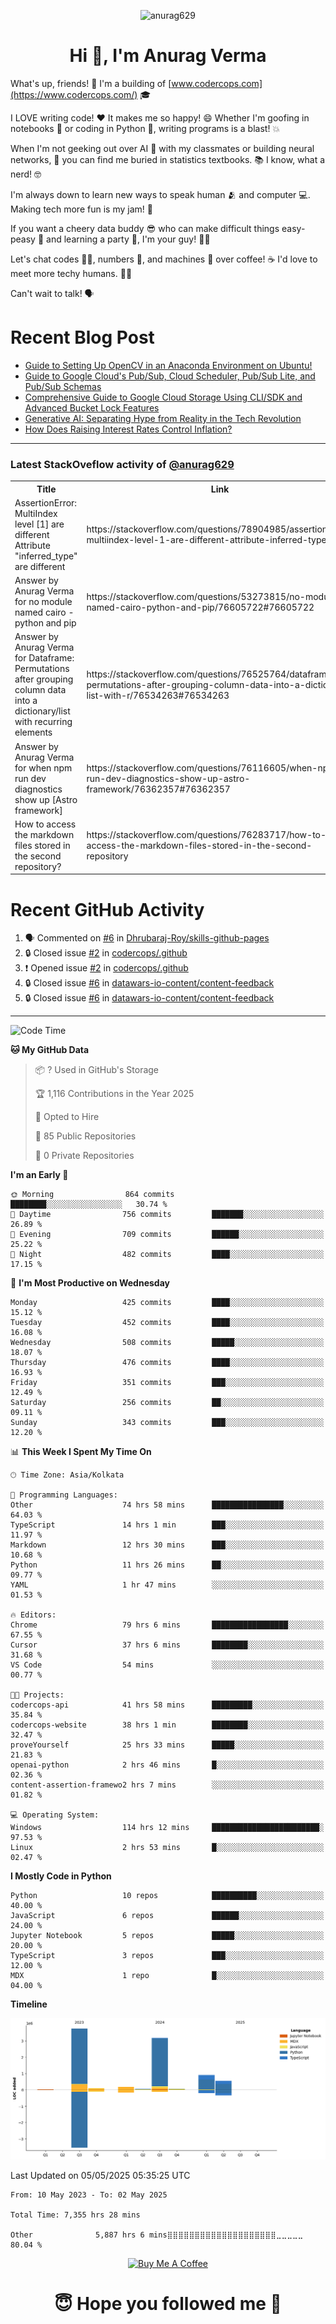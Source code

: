 

<p align="center"> <img src="https://komarev.com/ghpvc/?username=anurag629&label=Profile%20views&color=0e75b6&style=flat" alt="anurag629" /> </p>

<h1 align="center">Hi 👋, I'm Anurag Verma</h1>

What's up, friends! 👋 I'm a building of [www.codercops.com](https://www.codercops.com/) 🎓

I LOVE writing code! ❤️ It makes me so happy! 😄 Whether I'm goofing in notebooks 📓 or coding in Python 🐍, writing programs is a blast! 💥

When I'm not geeking out over AI 🤖 with my classmates or building neural networks, 🧠 you can find me buried in statistics textbooks. 📚 I know, what a nerd! 🤓

I'm always down to learn new ways to speak human 🫂 and computer 💻. Making tech more fun is my jam! 🍇

If you want a cheery data buddy 😎 who can make difficult things easy-peasy 🥝 and learning a party 🎉, I'm your guy! 🙋‍♂️

Let's chat codes 👨‍💻, numbers 🧮, and machines 🤖 over coffee! ☕ I'd love to meet more techy humans. 💁‍♂️

Can't wait to talk! 🗣️

# Recent Blog Post

<!-- BLOG-POST-LIST:START -->
- [Guide to Setting Up OpenCV in an Anaconda Environment on Ubuntu!](https://codercops.tech/blog/computer-vision-bootcamp/Guide-to-Setting-Up-OpenCV-in-an-Anaconda-Environment-on-Ubuntu!)
- [Guide to Google Cloud&#39;s Pub/Sub, Cloud Scheduler, Pub/Sub Lite, and Pub/Sub Schemas](https://codercops.tech/blog/google-cloud/Google-Clouds-Pub-Sub-Cloud-Scheduler-Pub-Sub-Lite-and-Pub-Sub-Schemas)
- [Comprehensive Guide to Google Cloud Storage Using CLI/SDK and Advanced Bucket Lock Features](https://codercops.tech/blog/google-cloud/Google-Cloud-Storage-Using-CLI-SDK-and-Advanced-Bucket-Lock-Features)
- [Generative AI: Separating Hype from Reality in the Tech Revolution](https://codercops.tech/blog/tech-latest-updates/generative-ai-seperating-hype-from-reality-in-the-tech-revolution)
- [How Does Raising Interest Rates Control Inflation?](https://codercops.tech/blog/startup-unicorn/how-does-raising-interest-rates-control-inflation)
<!-- BLOG-POST-LIST:END -->

---

### Latest StackOveflow activity of [@anurag629](https://github.com/anurag629)
<table>
  <tr><th>Title</th><th>Link</th></tr>
  <!-- STACKOVERFLOW:START --><tr><td>AssertionError: MultiIndex level [1] are different Attribute &quot;inferred_type&quot; are different</td><td>https://stackoverflow.com/questions/78904985/assertionerror-multiindex-level-1-are-different-attribute-inferred-type-are</td></tr><tr><td>Answer by Anurag Verma for no module named cairo - python and pip</td><td>https://stackoverflow.com/questions/53273815/no-module-named-cairo-python-and-pip/76605722#76605722</td></tr><tr><td>Answer by Anurag Verma for Dataframe: Permutations after grouping column data into a dictionary/list with recurring elements</td><td>https://stackoverflow.com/questions/76525764/dataframe-permutations-after-grouping-column-data-into-a-dictionary-list-with-r/76534263#76534263</td></tr><tr><td>Answer by Anurag Verma for when npm run dev diagnostics show up [Astro framework]</td><td>https://stackoverflow.com/questions/76116605/when-npm-run-dev-diagnostics-show-up-astro-framework/76362357#76362357</td></tr><tr><td>How to access the markdown files stored in the second repository?</td><td>https://stackoverflow.com/questions/76283717/how-to-access-the-markdown-files-stored-in-the-second-repository</td></tr><!-- STACKOVERFLOW:END -->
</table>

# Recent GitHub Activity
<!--START_SECTION:activity-->
1. 🗣 Commented on [#6](https://github.com/Dhrubaraj-Roy/skills-github-pages/issues/6#issuecomment-2816675607) in [Dhrubaraj-Roy/skills-github-pages](https://github.com/Dhrubaraj-Roy/skills-github-pages)
2. 🔒 Closed issue [#2](https://github.com/codercops/.github/issues/2) in [codercops/.github](https://github.com/codercops/.github)
3. ❗ Opened issue [#2](https://github.com/codercops/.github/issues/2) in [codercops/.github](https://github.com/codercops/.github)
4. 🔒 Closed issue [#6](https://github.com/datawars-io-content/content-feedback/issues/6) in [datawars-io-content/content-feedback](https://github.com/datawars-io-content/content-feedback)
5. 🔒 Closed issue [#6](https://github.com/datawars-io-content/content-feedback/issues/6) in [datawars-io-content/content-feedback](https://github.com/datawars-io-content/content-feedback)
<!--END_SECTION:activity-->

---

<!--START_SECTION:waka-->
![Code Time](http://img.shields.io/badge/Code%20Time-7%2C371%20hrs%2035%20mins-blue)

**🐱 My GitHub Data** 

> 📦 ? Used in GitHub's Storage 
 > 
> 🏆 1,116 Contributions in the Year 2025
 > 
> 💼 Opted to Hire
 > 
> 📜 85 Public Repositories 
 > 
> 🔑 0 Private Repositories 
 > 
**I'm an Early 🐤** 

```text
🌞 Morning                864 commits         ████████░░░░░░░░░░░░░░░░░   30.74 % 
🌆 Daytime                756 commits         ███████░░░░░░░░░░░░░░░░░░   26.89 % 
🌃 Evening                709 commits         ██████░░░░░░░░░░░░░░░░░░░   25.22 % 
🌙 Night                  482 commits         ████░░░░░░░░░░░░░░░░░░░░░   17.15 % 
```
📅 **I'm Most Productive on Wednesday** 

```text
Monday                   425 commits         ████░░░░░░░░░░░░░░░░░░░░░   15.12 % 
Tuesday                  452 commits         ████░░░░░░░░░░░░░░░░░░░░░   16.08 % 
Wednesday                508 commits         █████░░░░░░░░░░░░░░░░░░░░   18.07 % 
Thursday                 476 commits         ████░░░░░░░░░░░░░░░░░░░░░   16.93 % 
Friday                   351 commits         ███░░░░░░░░░░░░░░░░░░░░░░   12.49 % 
Saturday                 256 commits         ██░░░░░░░░░░░░░░░░░░░░░░░   09.11 % 
Sunday                   343 commits         ███░░░░░░░░░░░░░░░░░░░░░░   12.20 % 
```


📊 **This Week I Spent My Time On** 

```text
🕑︎ Time Zone: Asia/Kolkata

💬 Programming Languages: 
Other                    74 hrs 58 mins      ████████████████░░░░░░░░░   64.03 % 
TypeScript               14 hrs 1 min        ███░░░░░░░░░░░░░░░░░░░░░░   11.97 % 
Markdown                 12 hrs 30 mins      ███░░░░░░░░░░░░░░░░░░░░░░   10.68 % 
Python                   11 hrs 26 mins      ██░░░░░░░░░░░░░░░░░░░░░░░   09.77 % 
YAML                     1 hr 47 mins        ░░░░░░░░░░░░░░░░░░░░░░░░░   01.53 % 

🔥 Editors: 
Chrome                   79 hrs 6 mins       █████████████████░░░░░░░░   67.55 % 
Cursor                   37 hrs 6 mins       ████████░░░░░░░░░░░░░░░░░   31.68 % 
VS Code                  54 mins             ░░░░░░░░░░░░░░░░░░░░░░░░░   00.77 % 

🐱‍💻 Projects: 
codercops-api            41 hrs 58 mins      █████████░░░░░░░░░░░░░░░░   35.84 % 
codercops-website        38 hrs 1 min        ████████░░░░░░░░░░░░░░░░░   32.47 % 
proveYourself            25 hrs 33 mins      █████░░░░░░░░░░░░░░░░░░░░   21.83 % 
openai-python            2 hrs 46 mins       █░░░░░░░░░░░░░░░░░░░░░░░░   02.36 % 
content-assertion-framewo2 hrs 7 mins        ░░░░░░░░░░░░░░░░░░░░░░░░░   01.82 % 

💻 Operating System: 
Windows                  114 hrs 12 mins     ████████████████████████░   97.53 % 
Linux                    2 hrs 53 mins       █░░░░░░░░░░░░░░░░░░░░░░░░   02.47 % 
```

**I Mostly Code in Python** 

```text
Python                   10 repos            ██████████░░░░░░░░░░░░░░░   40.00 % 
JavaScript               6 repos             ██████░░░░░░░░░░░░░░░░░░░   24.00 % 
Jupyter Notebook         5 repos             █████░░░░░░░░░░░░░░░░░░░░   20.00 % 
TypeScript               3 repos             ███░░░░░░░░░░░░░░░░░░░░░░   12.00 % 
MDX                      1 repo              █░░░░░░░░░░░░░░░░░░░░░░░░   04.00 % 
```



**Timeline**

![Lines of Code chart](https://raw.githubusercontent.com/anurag629/anurag629/main/assets/bar_graph.png)


 Last Updated on 05/05/2025 05:35:25 UTC
<!--END_SECTION:waka-->

<!--START_SECTION:waka-simple-->

```text
From: 10 May 2023 - To: 02 May 2025

Total Time: 7,355 hrs 28 mins

Other              5,887 hrs 6 mins⣿⣿⣿⣿⣿⣿⣿⣿⣿⣿⣿⣿⣿⣿⣿⣿⣿⣿⣿⣿⣀⣀⣀⣀⣀   80.04 %
```

<!--END_SECTION:waka-simple-->

<p align="center"> 
<a href="https://www.buymeacoffee.com/anurag629" target="_blank"><img src="https://cdn.buymeacoffee.com/buttons/default-orange.png" alt="Buy Me A Coffee" height="60" width="250"></a>
</p>


<h1 align="center"> 😇 Hope you followed me 🥰  </h1>
